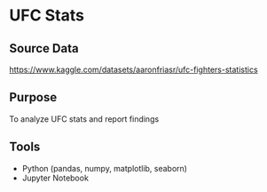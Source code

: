 # UFC Stats 
## Source Data
https://www.kaggle.com/datasets/aaronfriasr/ufc-fighters-statistics

## Purpose
To analyze UFC stats and report findings

## Tools
- Python (pandas, numpy, matplotlib, seaborn) 
- Jupyter Notebook


